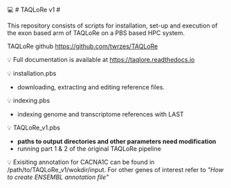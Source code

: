 💻 # TAQLoRe v1 #

This repository consists of scripts for installation, set-up and execution of the exon based arm of TAQLoRe on a PBS based HPC system.

TAQLoRe github https://github.com/twrzes/TAQLoRe

💡 Full documentation is available at https://taqlore.readthedocs.io

💡 installation.pbs
- downloading, extracting and editing reference files. 

💡 indexing.pbs
- indexing genome and transcriptome references with LAST

💡 TAQLoRe_v1.pbs
- __paths to output directories and other parameters need modification__
- running part 1 & 2 of the original TAQLoRe pipeline 

💡 Exisiting annotation for CACNA1C can be found in /path/to/TAQLoRe_v1/wokdir/input. For other genes of interest refer to       _"How to create ENSEMBL annotation file"_
